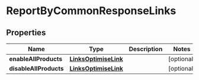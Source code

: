 
# ReportByCommonResponseLinks

## Properties
Name | Type | Description | Notes
------------ | ------------- | ------------- | -------------
**enableAllProducts** | [**LinksOptimiseLink**](LinksOptimiseLink.md) |  |  [optional]
**disableAllProducts** | [**LinksOptimiseLink**](LinksOptimiseLink.md) |  |  [optional]



